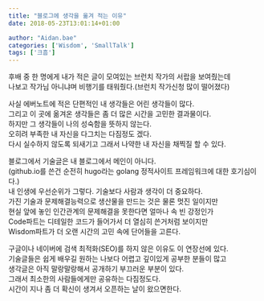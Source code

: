 ```yaml
---
title: "블로그에 생각을 옮겨 적는 이유"
date: 2018-05-23T13:01:14+01:00

author: "Aidan.bae"
categories: ['Wisdom', 'SmallTalk']
tags: ['크흠']
---
```


후배 중 한 명에게 내가 적은 글이 모여있는 브런치 작가의 서랍을 보여줬는데  
나보고 작가님 아니냐며 비행기를 태워줬다.(브런치 작가신청 많이 떨어졌다)

사실 에버노트에 적은 단편적인 내 생각들은 어린 생각들이 많다.  
그리고 이 곳에 옮겨온 생각들은 좀 더 많은 시간을 고민한 결과물이다.  
하지만 그 생각들이 나의 성숙함을 뜻하지 않는다.  
오히려 부족한 내 자신을 다그치는 다짐정도 겠다.  
다시 실수하지 않도록 되새기고 그래서 나약한 내 자신을 채찍질 할 수 있다.

블로그에서 기술글은 내 블로그에서 메인이 아니다.  
(github.io를 쓴건 순전히 hugo라는 golang 정적사이트 프레임워크에 대한 호기심이다.)  
내 인생에 우선순위가 그렇다.
기술보다 사람과 생각이 더 중요하다.  
가진 기술과 문제해결능력으로 생산물을 만드는 것은 물론 멋진 일이지만  
현실 앞에 놓인 인간관계의 문제해결을 못한다면 얼마나 속 빈 강정인가  
Code파트는 디테일한 코드가 들어가서 더 열심히 쓴거처럼 보이지만  
Wisdom파트가 더 오랜 시간의 고민 속에 단어들을 고른다.  

구글이나 네이버에 검색 최적화(SEO)를 하지 않은 이유도 이 연장선에 있다.  
기술글들은 쉽게 배우길 원하는 나보다 어렵고 깊이있게 공부한 분들이 많고  
생각글은 아직 말랑말랑해서 공개하기 부끄러운 부분이 있다.  
그래서 최소한의 사람들에게만 공유하는 다짐정도다.  
시간이 지나 좀 더 확신이 생겨서 오픈하는 날이 왔으면한다.

